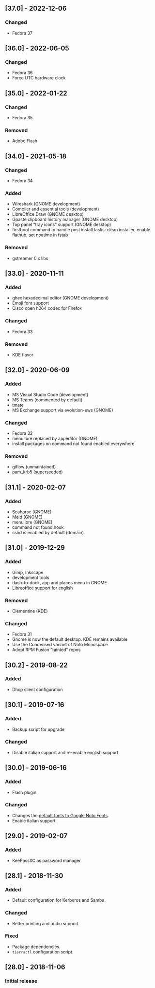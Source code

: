 ## [37.0] - 2022-12-06

### Changed
- Fedora 37

## [36.0] - 2022-06-05

### Changed
- Fedora 36
- Force UTC hardware clock

## [35.0] - 2022-01-22

### Changed
- Fedora 35

### Removed
- Adobe Flash

## [34.0] - 2021-05-18

### Changed
- Fedora 34

### Added
 - Wireshark (GNOME development)
 - Compiler and essential tools (development)
 - LibreOffice Draw (GNOME desktop)
 - Gpaste clipboard history manager (GNOME desktop)
 - Top panel "tray icons" support (GNOME desktop)
 - firstboot command to handle post install tasks: clean installer, enable flathub, set noatime in fstab

### Removed
- gstreamer 0.x libs

## [33.0] - 2020-11-11

### Added
 - ghex hexadecimal editor (GNOME development)
 - Emoji font support
 - Cisco open h264 codec for Firefox

### Changed
- Fedora 33

### Removed
- KDE flavor

## [32.0] - 2020-06-09

### Added
 - MS Visual Studio Code (development)
 - MS Teams (commented by default)
 - tmate
 - MS Exchange support via evolution-ews (GNOME)

### Changed
- Fedora 32
- menulibre replaced by appeditor (GNOME)
- install packages on command not found enabled everywhere

### Removed
- giflow (unmaintained)
- pam_krb5 (superseeded)

## [31.1] - 2020-02-07

### Added
 - Seahorse (GNOME)
 - Meld (GNOME)
 - menulibre (GNOME)
 - command not found hook
 - sshd is enabled by default (domain)

## [31.0] - 2019-12-29

### Added
- Gimp, Inkscape
- development tools
- dash-to-dock, app and places menu in GNOME
- Libreoffice support for english

### Removed
- Clementine (KDE)

### Changed
- Fedora 31
- Gnome is now the default desktop. KDE remains available
- Use the Condensed variant of Noto Monospace
- Adopt RPM Fusion "tainted" repos

## [30.2] - 2019-08-22

### Added
- Dhcp client configuration

## [30.1] - 2019-07-16

### Added
- Backup script for upgrade

### Changed
- Disable italian support and re-enable english support

## [30.0] - 2019-06-16

### Added
- Flash plugin

### Changed
- Changes the [default fonts to Google Noto Fonts][3001].
- Enable italian support

## [29.0] - 2019-02-07

### Added
- KeePassXC as password manager.

## [28.1] - 2018-11-30

### Added
- Default configuration for Kerberos and Samba.
### Changed
- Better printing and audio support
### Fixed
- Package dependencies.
- `tierractl` configuration script.

## [28.0] - 2018-11-06

### Initial release

[3001]: https://fedoraproject.org/wiki/Changes/DefaultFontsToNoto
